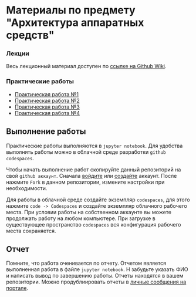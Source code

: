# Материалы по предмету "Архитектура аппаратных средств"

### Лекции
Весь лекционный материал доступен по [ссылке на Github Wiki](https://github.com/sasha0000kr/Hardware-architecture/wiki).


### Практические работы
- [Практическая работа №1](/Практическе%20работы/Практическая%20работа%201%20Архитектура%20аппаратных%20средств.ipynb)
- [Практическая работа №2](/Практическе%20работы/Практическая%20работа%202%20Архитектура%20аппаратных%20средств.ipynb)
- [Практическая работа №3](/Практическе%20работы/Практическая%20работа%203%20Архитектура%20аппаратных%20средств.ipynb)
- [Практическая работа №4](/Практическе%20работы/Практическая%20работа%204%20Архитектура%20аппаратных%20средств.ipynb)


## Выполнение работы
Практические работы выполняются в ``jupyter notebook``. Для удобства выполнять работы можно в облачной среде разработки ``github codespaces``.

Чтобы начать выполнение работ скопируйте данный репозиторий на свой ``github аккаунт``. Сначала [войдите](https://github.com/login) или [создайте](https://github.com/signup?ref_cta=Sign+up&ref_loc=header+logged+out&ref_page=%2F&source=header-home) аккаунт. После нажмите ``Fork`` в данном репозитории, измените настройки при необходимости.

Для работы в облачной среде создайте экземпляр ``codespaces``, для этого нажмите ``code -> Codespaces`` и создайте экземпляр облачного рабочего места. При условии работы на собственном аккаунте вы можете продолжать работу на любом компьютере. При загрузке в существующее пространство ``codespaces`` вся конфигурация рабочего места сохраняется.

## Отчет
Помните, что работа оченивается по отчету. Отчетом является выполненная работа в файле ``jupyter notebook``. Н забудьте указать ФИО и написать вывод по завершению работы. Отчеты находятся в вашем репозитории. Можно продублиировать отчеты в [личные  сообщения на портале](https://ies.unitech-mo.ru/user?userid=36784).
